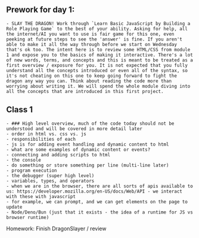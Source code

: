 ## Prework for day 1:
    - SLAY THE DRAGON! Work through `Learn Basic JavaScript by Building a Role Playing Game` to the best of your ability. Asking for help, all the internet/AI you want to use is fair game for this one, even peeking at future steps to see the 'answer' is fine. If you aren't able to make it all the way through before we start on Wednesday that's ok too. The intent here is to review some HTML/CSS from module 1 and expose you to the basics of making it interactive. There's a lot of new words, terms, and concepts and this is meant to be treated as a first overview / exposure for you. It is not expected that you fully understand all the concepts introduced or even all of the syntax, so it's not cheating on this one to keep going forward to fight the dragon any way you can. Think about reading the code more than worrying about writing it. We will spend the whole module diving into all the concepts that are introduced in this first project. 

## Class 1
    - ### High level overview, much of the code today should not be understood and will be covered in more detail later
    - order in html vs. css vs. js
    - responsibilities of each
    - js is for adding event handling and dynamic content to html
    - what are some examples of dynamic content or events?
    - connecting and adding scripts to html
    - the console
    - do something or store something per line (multi-line later)
    - program execution
    - the debugger (super high level)
    - variables, types, and operators
    - when we are in the browser, there are all sorts of apis available to us: https://developer.mozilla.org/en-US/docs/Web/API - we interact with these with javascript
    - for example, we can prompt, and we can get elements on the page to update
    - Node/Deno/Bun (just that it exists - the idea of a runtime for JS vs browser runtime)

Homework: Finish DragonSlayer / review 
